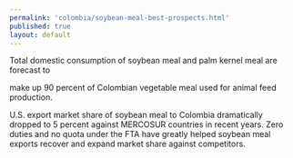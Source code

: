 ```yaml
--- 
permalink: 'colombia/soybean-meal-best-prospects.html' 
published: true 
layout: default
---
```

<div id="soybean-meal-best-prospects">
Total domestic consumption of soybean meal and palm kernel meal are forecast to

make up 90 percent of Colombian vegetable meal used for animal feed production.

U.S. export market share of soybean meal to Colombia dramatically dropped to 5 percent against MERCOSUR countries in recent years. Zero duties and no quota under the FTA have greatly helped soybean meal exports recover and expand market share against competitors.
</div>
